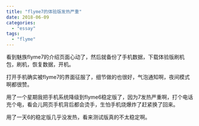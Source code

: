 ```yaml
---
title: "flyme7的体验版发热严重"
date: 2018-06-09
categories: 
  - "essay"
tags: 
  - "flyme"
---
```


看到魅族flyme7的介绍页面心动了，然后就备份了手机数据，下载体验版刷机包，刷机，恢复数据，开机。

打开手机确实被flyme7的界面征服了，细节做的也很好，气泡通知啊，夜间模式啊都很赞。

用了一个星期我把手机系统降级到flyme6稳定版了，因为7发热严重啊，打个电话充个电，看会儿网页手机背后都会烫手，生怕手机烧爆炸了赶紧换了回来。

用了一天6的稳定版几乎没发热，看来测试版真的不太稳定啊。
